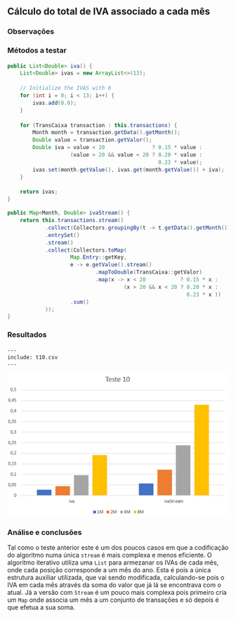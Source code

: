 ## Cálculo do total de IVA associado a cada mês

### Observações

### Métodos a testar

```{.java caption="Cálculo do total de IVA para cada mês"}
public List<Double> iva() {
    List<Double> ivas = new ArrayList<>(13);

    // Initialize the IVAS with 0
    for (int i = 0; i < 13; i++) {
        ivas.add(0.0);
    }

    for (TransCaixa transaction : this.transactions) {
        Month month = transaction.getData().getMonth();
        Double value = transaction.getValor();
        Double iva = value < 20               ? 0.15 * value :
                    (value > 20 && value < 20 ? 0.20 * value :
                                                0.23 * value);
        ivas.set(month.getValue(), ivas.get(month.getValue()) + iva);
    }

    return ivas;
}
```

```{.java caption="Cálculo do total de IVA para cada mês, com recurso a streams"}
public Map<Month, Double> ivaStream() {
    return this.transactions.stream()
            .collect(Collectors.groupingBy(t -> t.getData().getMonth()))
            .entrySet()
            .stream()
            .collect(Collectors.toMap(
                    Map.Entry::getKey,
                    e -> e.getValue().stream()
                            .mapToDouble(TransCaixa::getValor)
                            .map(x -> x < 20           ? 0.15 * x :
                                     (x > 20 && x < 20 ? 0.20 * x :
                                                         0.23 * x ))
                    .sum()
            ));
}  
```



### Resultados

```table
---
include: t10.csv
---
```

![Representação gráfica destes resultados](charts/t10-2.PNG)


### Análise e conclusões

Tal como o teste anterior este é um dos poucos casos em que a codificação do
algoritmo numa única `stream` é mais complexa e menos eficiente.
O algoritmo iterativo utiliza uma `List` para armezanar os IVAs de cada mês,
onde cada posição corresponde a um mês do ano. Esta é pois a única estrutura
auxiliar utilizada, que vai sendo modificada, calculando-se pois o IVA em cada
mês através da soma do valor que já lá se encontrava com o atual. Já a versão
com `Stream` é um pouco mais complexa pois primeiro cria um `Map` onde associa
um mês a um conjunto de transações e só depois é que efetua a sua soma.
